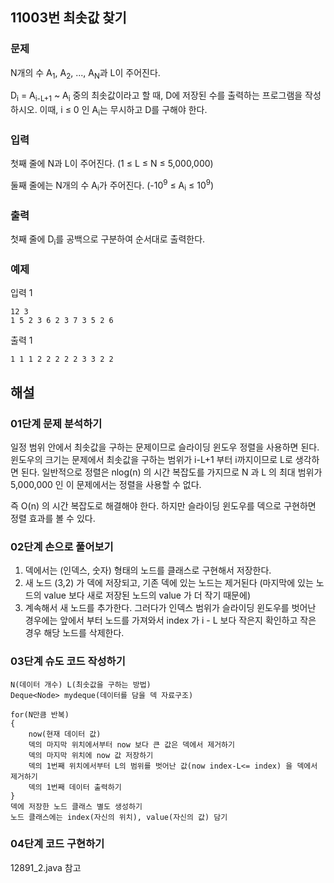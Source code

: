 ## 11003번 최솟값 찾기 

### 문제 
N개의 수 A<sub>1</sub>, A<sub>2</sub>, ..., A<sub>N</sub>과 L이 주어진다.

D<sub>i</sub> = A<sub>i-L+1</sub> ~ A<sub>i</sub> 중의 최솟값이라고 할 때, D에 저장된 수를 출력하는 프로그램을 작성하시오. 이때, i ≤ 0 인 A<sub>i</sub>는 무시하고 D를 구해야 한다.

### 입력
첫째 줄에 N과 L이 주어진다. (1 ≤ L ≤ N ≤ 5,000,000)

둘째 줄에는 N개의 수 A<sub>i</sub>가 주어진다. (-10<sup>9</sup> ≤ A<sub>i</sub> ≤ 10<sup>9</sup>)

### 출력
첫째 줄에 D<sub>i</sub>를 공백으로 구분하여 순서대로 출력한다.

### 예제 
입력 1
```
12 3
1 5 2 3 6 2 3 7 3 5 2 6
```

출력 1
```
1 1 1 2 2 2 2 2 3 3 2 2
```

## 해설
### 01단계 문제 분석하기 
일정 범위 안에서 최솟값을 구하는 문제이므로 슬라이딩 윈도우 정렬을 사용하면 된다. 윈도우의 크기는 문제에서 최솟값을 구하는 범위가 i-L+1 부터 i까지이므로 L로 생각하면 된다. 일반적으로 정렬은 nlog(n) 의 시간 복잡도를 가지므로 N 과 L 의 최대 범위가 5,000,000 인 이 문제에서는 정렬을 사용할 수 없다. 

즉 O(n) 의 시간 복잡도로 해결해야 한다. 하지만 슬라이딩 윈도우를 덱으로 구현하면 정렬 효과를 볼 수 있다. 

### 02단계 손으로 풀어보기 
1. 덱에서는 (인덱스, 숫자) 형태의 노드를 클래스로 구현해서 저장한다.
2. 새 노드 (3,2) 가 덱에 저장되고, 기존 덱에 있는 노드는 제거된다 (마지막에 있는 노드의 value 보다 새로 저장된 노드의 value 가 더 작기 때문에)
3. 계속해서 새 노드를 추가한다. 그러다가 인덱스 범위가 슬라이딩 윈도우를 벗어난 경우에는 앞에서 부터 노드를 가져와서 index 가 i - L 보다 작은지 확인하고 작은 경우 해당 노드를 삭제한다. 

### 03단계 슈도 코드 작성하기 
```
N(데이터 개수) L(최솟값을 구하는 방법)
Deque<Node> mydeque(데이터를 담을 덱 자료구조)

for(N만큼 반복)
{
    now(현재 데이터 값)
    덱의 마지막 위치에서부터 now 보다 큰 값은 덱에서 제거하기
    덱의 마지막 위치에 now 값 저장하기
    덱의 1번째 위치에서부터 L의 범위를 벗어난 값(now index-L<= index) 을 덱에서 제거하기
    덱의 1번째 데이터 출력하기
}
덱에 저장한 노드 클래스 별도 생성하기
노드 클래스에는 index(자신의 위치), value(자신의 값) 담기
```

### 04단계 코드 구현하기 
12891_2.java 참고